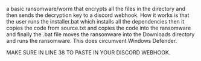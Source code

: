 a basic ransomware/worm that encrypts all the files in the directory and then sends the decryption key to a discord webhook. How it works is that the user runs the installer.bat which installs all the dependencies then it copies the code from source.txt and copies the code into the ransomware and finally the .bat file moves the ransomware into the Downloads directory and runs the ransomware. This does circumvent Windows Defender. 

MAKE SURE IN LINE 38 TO PASTE IN YOUR DISCORD WEBHOOK.
